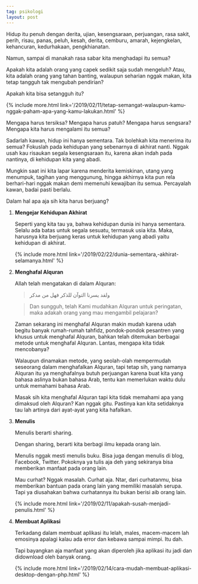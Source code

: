 ```yaml
---
tag: psikologi
layout: post
---
```


Hidup itu penuh dengan derita, ujian, kesengsaraan, perjuangan, rasa sakit, perih, risau, panas, peluh, kesah, derita, cemburu, amarah, kejengkelan, kehancuran, kedurhakaan, pengkhianatan.

Namun, sampai di manakah rasa sabar kita menghadapi itu semua?

Apakah kita adalah orang yang capek sedikit saja sudah mengeluh? Atau, kita adalah orang yang tahan banting, walaupun seharian nggak makan, kita tetap tangguh tak mengubah pendirian?

Apakah kita bisa setangguh itu?

{% include more.html link='/2019/02/11/tetap-semangat-walaupun-kamu-nggak-paham-apa-yang-kamu-lakukan.html' %}

Mengapa harus tersiksa? Mengapa harus patuh? Mengapa harus sengsara? Mengapa kita harus mengalami itu semua?

Sadarlah kawan, hidup ini hanya sementara. Tak bolehkah kita menerima itu semua? Fokuslah pada kehidupan yang sebenarnya di akhirat nanti. Nggak usah kau risaukan segala kesengsaraan itu, karena akan indah pada nantinya, di kehidupan kita yang abadi.

Mungkin saat ini kita lapar karena menderita kemiskinan, utang yang menumpuk, tagihan yang menggunung, hingga akhirnya kita pun rela berhari-hari nggak makan demi memenuhi kewajiban itu semua. Percayalah kawan, badai pasti berlalu.

Dalam hal apa aja sih kita harus berjuang?

1. **Mengejar Kehidupan Akhirat**

	Seperti yang kita tau ya, bahwa kehidupan dunia ini hanya sementara. Selalu ada batas untuk segala sesuatu, termasuk usia kita. Maka, harusnya kita berjuang keras untuk kehidupan yang abadi yaitu kehidupan di akhirat.

	{% include more.html link='/2019/02/22/dunia-sementara,-akhirat-selamanya.html' %}	

2. **Menghafal Alquran**

	Allah telah mengatakan di dalam Alquran:

	> ولقد يسرنا التوآن للذكر فهل من مدكر

	> Dan sungguh, telah Kami mudahkan Alquran untuk peringatan, maka adakah orang yang mau mengambil pelajaran?

	Zaman sekarang ini menghafal Alquran makin mudah karena udah begitu banyak rumah-rumah tahfidz, pondok-pondok pesantren yang khusus untuk menghafal Alquran, bahkan telah ditemukan berbagai metode untuk menghafal Alquran. Lantas, mengapa kita tidak mencobanya?

	Walaupun dinamakan metode, yang seolah-olah mempermudah seseorang dalam menghafalkan Alquran, tapi tetap sih, yang namanya Alquran itu ya menghafalnya butuh perjuangan karena buat kita yang bahasa aslinya bukan bahasa Arab, tentu kan memerlukan waktu dulu untuk memahami bahasa Arab.

	Masak sih kita menghafal Alquran tapi kita tidak memahami apa yang dimaksud oleh Alquran? Kan nggak gitu. Pastinya kan kita setidaknya tau lah artinya dari ayat-ayat yang kita hafalkan.

3. **Menulis**

	Menulis berarti sharing.

	Dengan sharing, berarti kita berbagi ilmu kepada orang lain.

	Menulis nggak mesti menulis buku. Bisa juga dengan menulis di blog, Facebook, Twitter. Pokoknya ya tulis aja deh yang sekiranya bisa memberikan manfaat pada orang lain.

	Mau curhat? Nggak masalah. Curhat aja. Ntar, dari curhatanmu, bisa memberikan bantuan pada orang lain yang memiliki masalah serupa. Tapi ya diusahakan bahwa curhatannya itu bukan berisi aib orang lain.

	{% include more.html link='/2019/02/11/apakah-susah-menjadi-penulis.html' %}

4. **Membuat Aplikasi**

	Terkadang dalam membuat aplikasi itu lelah, males, macem-macem lah emosinya apalagi kalau ada error dan kebawa sampai mimpi. Itu dah.

	Tapi bayangkan aja manfaat yang akan diperoleh jika aplikasi itu jadi dan didownload oleh banyak orang.

	{% include more.html link='/2019/02/14/cara-mudah-membuat-aplikasi-desktop-dengan-php.html' %}